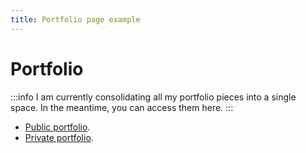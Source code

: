 ```yaml
---
title: Portfolio page example
---
```


# Portfolio

:::info
I am currently consolidating all my portfolio pieces into a single space. In the meantime, you can access them here.
:::

* [Public portfolio](https://ridzwanharon.wordpress.com).
* <a href="https://elegant-dasik-55c6c4.netlify.app/private-portfolio/" target="_blank">Private portfolio</a>.